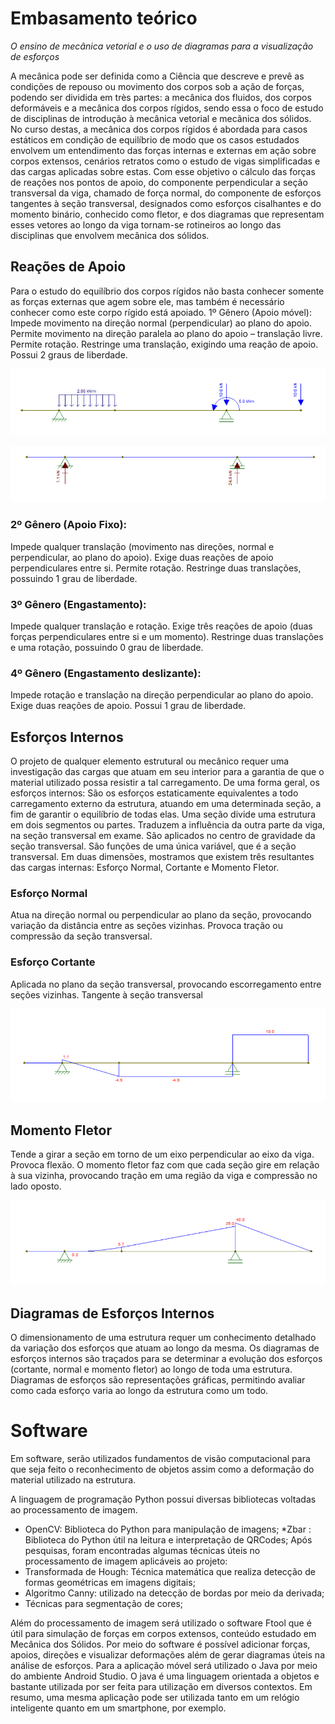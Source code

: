 # Embasamento teórico

_O ensino de mecânica vetorial e o uso de diagramas para a visualização de esforços_

A mecânica pode ser definida como a Ciência que descreve e prevê as condições de repouso ou movimento dos corpos sob a ação de forças, podendo ser dividida em très partes: a mecânica dos fluidos, dos corpos deformáveis e a mecânica dos corpos rígidos, sendo essa o foco de estudo de disciplinas de introdução à mecânica vetorial e mecânica dos sólidos. 
No curso destas, a mecânica dos corpos rígidos é abordada para casos estáticos em condição de equilíbrio de modo que os casos estudados envolvem um entendimento das forças internas e externas em ação sobre corpos extensos, cenários retratos como o estudo de vigas simplificadas e das cargas aplicadas sobre estas. 
Com esse objetivo o cálculo das forças de reações nos pontos de apoio, do componente perpendicular a seção transversal da viga, chamado de força normal, do componente de esforços tangentes à seção transversal, designados como esforços cisalhantes e do momento binário, conhecido como fletor, e dos diagramas que representam esses vetores ao longo da viga tornam-se rotineiros ao longo das disciplinas que envolvem mecânica dos sólidos.

## Reações de Apoio

Para o estudo do equilíbrio dos corpos rígidos não basta conhecer somente as forças externas que agem sobre ele, mas também é necessário conhecer como este corpo rígido está apoiado. 1º Gênero (Apoio móvel): Impede movimento na direção normal (perpendicular) ao plano do apoio.
Permite movimento na direção paralela ao plano do apoio – translação livre. Permite rotação. Restringe uma translação, exigindo uma reação de apoio. Possui 2 graus de liberdade.

![outro](../images/outro.png)

![diagrama de esforcos](../images/esforcos.png)

### 2º Gênero (Apoio Fixo):
Impede qualquer translação (movimento nas direções, normal e perpendicular, ao plano do apoio). Exige duas reações de apoio perpendiculares entre si. Permite rotação. Restringe duas translações, possuindo 1 grau de liberdade.

### 3º Gênero (Engastamento):
Impede qualquer translação e rotação. Exige três reações de apoio (duas forças perpendiculares entre si e um momento). Restringe duas translações e uma rotação, possuindo 0 grau de liberdade.

### 4º Gênero (Engastamento deslizante): 
Impede rotação e translação na direção perpendicular ao plano do apoio. Exige duas reações de apoio. Possui 1 grau de liberdade.

## Esforços Internos
O projeto de qualquer elemento estrutural ou mecânico requer uma investigação das cargas que atuam em seu interior para a garantia de que o material utilizado possa resistir a tal carregamento. De uma forma geral, os esforços internos: São os esforços estaticamente equivalentes a todo carregamento externo da estrutura, atuando em uma determinada seção, a fim de garantir o equilíbrio de todas elas. Uma seção divide uma estrutura em dois segmentos ou partes. Traduzem a influência da outra parte da viga, na seção transversal em exame. São aplicados no centro de gravidade da seção transversal. São funções de uma única variável, que é a seção transversal. Em duas dimensões, mostramos que existem três resultantes das cargas internas: Esforço Normal, Cortante e Momento Fletor.

### Esforço Normal
Atua na direção normal ou perpendicular ao plano da seção, provocando variação da distância entre as seções vizinhas. Provoca tração ou compressão da seção transversal.

### Esforço Cortante
Aplicada no plano da seção transversal, provocando escorregamento entre seções vizinhas. Tangente à seção transversal

![esforco cortante](../images/cortantes.png)

## Momento Fletor
Tende a girar a seção em torno de um eixo perpendicular ao eixo da viga. Provoca flexão. O momento fletor faz com que cada seção gire em relação à sua vizinha, provocando tração em uma região da viga e compressão no lado oposto.

![momento fletor](../images/fletor.png)

## Diagramas de Esforços Internos
O dimensionamento de uma estrutura requer um conhecimento detalhado da variação dos esforços que atuam ao longo da mesma. Os diagramas de esforços internos são traçados para se determinar a evolução dos esforços (cortante, normal e momento fletor) ao longo de toda uma estrutura. Diagramas de esforços são representações gráficas, permitindo avaliar como cada esforço varia ao longo da estrutura como um todo.	


# Software
Em software, serão utilizados fundamentos de visão computacional para que seja feito o reconhecimento de objetos assim como a deformação do material utilizado na estrutura.

A linguagem de programação Python possui diversas bibliotecas voltadas ao processamento de imagem.

* OpenCV: Biblioteca do Python para manipulação de imagens;
*Zbar : Biblioteca do Python útil na leitura e interpretação de QRCodes;
Após pesquisas, foram encontradas algumas técnicas úteis no processamento de imagem aplicáveis ao projeto:
* Transformada de Hough: Técnica matemática que realiza detecção de formas geométricas em imagens digitais;
* Algoritmo Canny: utilizado na detecção de bordas por meio da derivada;
* Técnicas para segmentação de cores;

Além do processamento de imagem será utilizado o software Ftool que é útil para simulação de forças em corpos extensos, conteúdo estudado em Mecânica dos Sólidos. Por meio do software é possível adicionar forças, apoios, direções e visualizar deformações além de gerar diagramas úteis na análise de esforços.
Para a aplicação móvel será utilizado o Java por meio do ambiente Android Studio. O java é uma linguagem orientada a objetos e bastante utilizada por ser feita para utilização em diversos contextos. Em resumo, uma mesma aplicação pode ser utilizada tanto em um relógio inteligente quanto em um smartphone, por exemplo.




